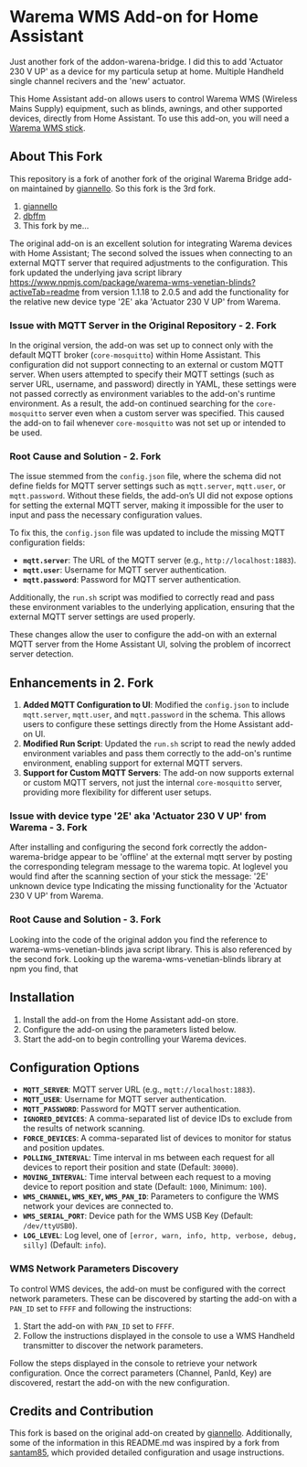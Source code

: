 # Warema WMS Add-on for Home Assistant

Just another fork of the addon-warena-bridge. I did this to add 'Actuator 230 V UP' as a device for my particula setup at home. Multiple Handheld single channel recivers and the 'new' actuator.

This Home Assistant add-on allows users to control Warema WMS (Wireless Mains Supply) equipment, such as blinds, awnings, and other supported devices, directly from Home Assistant. To use this add-on, you will need a [Warema WMS stick](https://www.warema.com/en/control-systems/radio-systems/supplementary-components/).

## About This Fork

This repository is a fork of another fork of the original Warema Bridge add-on maintained by [giannello](https://github.com/giannello/addon-warema-bridge). So this fork is the 3rd fork.
1) [giannello](https://github.com/giannello/addon-warema-bridge)
2) [dbffm](https://github.com/dbffm/addon-warema-bridge)
3) This fork by me...

The original add-on is an excellent solution for integrating Warema devices with Home Assistant;  The second solved the issues when connecting to an external MQTT server that required adjustments to the configuration. This fork updated the underlying java script library https://www.npmjs.com/package/warema-wms-venetian-blinds?activeTab=readme from version 1.1.18 to 2.0.5 and add the functionality for the relative new device type '2E' aka 'Actuator 230 V UP' from Warema.

### Issue with MQTT Server in the Original Repository - 2. Fork

In the original version, the add-on was set up to connect only with the default MQTT broker (`core-mosquitto`) within Home Assistant. This configuration did not support connecting to an external or custom MQTT server. When users attempted to specify their MQTT settings (such as server URL, username, and password) directly in YAML, these settings were not passed correctly as environment variables to the add-on's runtime environment. As a result, the add-on continued searching for the `core-mosquitto` server even when a custom server was specified. This caused the add-on to fail whenever `core-mosquitto` was not set up or intended to be used.

### Root Cause and Solution - 2. Fork

The issue stemmed from the `config.json` file, where the schema did not define fields for MQTT server settings such as `mqtt.server`, `mqtt.user`, or `mqtt.password`. Without these fields, the add-on’s UI did not expose options for setting the external MQTT server, making it impossible for the user to input and pass the necessary configuration values.

To fix this, the `config.json` file was updated to include the missing MQTT configuration fields:

- **`mqtt.server`**: The URL of the MQTT server (e.g., `http://localhost:1883`).
- **`mqtt.user`**: Username for MQTT server authentication.
- **`mqtt.password`**: Password for MQTT server authentication.

Additionally, the `run.sh` script was modified to correctly read and pass these environment variables to the underlying application, ensuring that the external MQTT server settings are used properly.

These changes allow the user to configure the add-on with an external MQTT server from the Home Assistant UI, solving the problem of incorrect server detection.

## Enhancements in 2. Fork

1. **Added MQTT Configuration to UI**: Modified the `config.json` to include `mqtt.server`, `mqtt.user`, and `mqtt.password` in the schema. This allows users to configure these settings directly from the Home Assistant add-on UI.
2. **Modified Run Script**: Updated the `run.sh` script to read the newly added environment variables and pass them correctly to the add-on's runtime environment, enabling support for external MQTT servers.
3. **Support for Custom MQTT Servers**: The add-on now supports external or custom MQTT servers, not just the internal `core-mosquitto` server, providing more flexibility for different user setups.

### Issue with device type '2E' aka 'Actuator 230 V UP' from Warema - 3. Fork
After installing and configuring the second fork correctly the addon-warema-bridge appear to be 'offline' at the external mqtt server by posting the corresponding telegram message to the warema topic.
At loglevel you would find after the scanning section of your stick the message: '2E' unknown device type
Indicating the missing functionality for the 'Actuator 230 V UP' from Warema.

### Root Cause and Solution - 3. Fork
Looking into the code of the original addon you find the reference to warema-wms-venetian-blinds java script library. This is also referenced by the second fork. Looking up the warema-wms-venetian-blinds library at npm you find, that 

## Installation

1. Install the add-on from the Home Assistant add-on store.
2. Configure the add-on using the parameters listed below.
3. Start the add-on to begin controlling your Warema devices.

## Configuration Options

- **`MQTT_SERVER`**: MQTT server URL (e.g., `mqtt://localhost:1883`).
- **`MQTT_USER`**: Username for MQTT server authentication.
- **`MQTT_PASSWORD`**: Password for MQTT server authentication.
- **`IGNORED_DEVICES`**: A comma-separated list of device IDs to exclude from the results of network scanning.
- **`FORCE_DEVICES`**: A comma-separated list of devices to monitor for status and position updates.
- **`POLLING_INTERVAL`**: Time interval in ms between each request for all devices to report their position and state (Default: `30000`).
- **`MOVING_INTERVAL`**: Time interval between each request to a moving device to report position and state (Default: `1000`, Minimum: `100`).
- **`WMS_CHANNEL`, `WMS_KEY`, `WMS_PAN_ID`**: Parameters to configure the WMS network your devices are connected to.
- **`WMS_SERIAL_PORT`**: Device path for the WMS USB Key (Default: `/dev/ttyUSB0`).
- **`LOG_LEVEL`**: Log level, one of `[error, warn, info, http, verbose, debug, silly]` (Default: `info`).

### WMS Network Parameters Discovery

To control WMS devices, the add-on must be configured with the correct network parameters. These can be discovered by starting the add-on with a `PAN_ID` set to `FFFF` and following the instructions:

1. Start the add-on with `PAN_ID` set to `FFFF`.
2. Follow the instructions displayed in the console to use a WMS Handheld transmitter to discover the network parameters.

Follow the steps displayed in the console to retrieve your network configuration. Once the correct parameters (Channel, PanId, Key) are discovered, restart the add-on with the new configuration.

## Credits and Contribution
This fork is based on the original add-on created by [giannello](https://github.com/giannello/addon-warema-bridge). Additionally, some of the information in this README.md was inspired by a fork from [santam85](https://github.com/santam85/addon-warema-wms), which provided detailed configuration and usage instructions.
